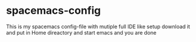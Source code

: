 # spacemacs-config

This is my spacemacs config-file with mutiple full IDE like setup
download it and put in Home direactory
and start emacs and you are done
